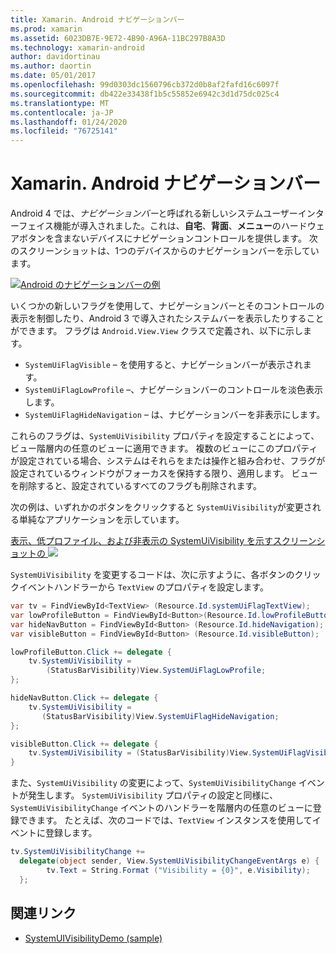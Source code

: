 ```yaml
---
title: Xamarin. Android ナビゲーションバー
ms.prod: xamarin
ms.assetid: 6023DB7E-9E72-4B90-A96A-11BC297B8A3D
ms.technology: xamarin-android
author: davidortinau
ms.author: daortin
ms.date: 05/01/2017
ms.openlocfilehash: 99d0303dc1560796cb372d0b8af2fafd16c6097f
ms.sourcegitcommit: db422e33438f1b5c55852e6942c3d1d75dc025c4
ms.translationtype: MT
ms.contentlocale: ja-JP
ms.lasthandoff: 01/24/2020
ms.locfileid: "76725141"
---
```

# <a name="xamarinandroid-navigation-bar"></a>Xamarin. Android ナビゲーションバー

Android 4 では、*ナビゲーションバー*と呼ばれる新しいシステムユーザーインターフェイス機能が導入されました。これは、**自宅**、**背面**、**メニュー**のハードウェアボタンを含まないデバイスにナビゲーションコントロールを提供します。
次のスクリーンショットは、1つのデバイスからのナビゲーションバーを示しています。

 [![Android のナビゲーションバーの例](navigation-bar-images/19-navbar.png)](navigation-bar-images/19-navbar.png#lightbox)

いくつかの新しいフラグを使用して、ナビゲーションバーとそのコントロールの表示を制御したり、Android 3 で導入されたシステムバーを表示したりすることができます。 フラグは `Android.View.View` クラスで定義され、以下に示します。

- `SystemUiFlagVisible` &ndash; を使用すると、ナビゲーションバーが表示されます。
- `SystemUiFlagLowProfile` &ndash;、ナビゲーションバーのコントロールを淡色表示します。
- `SystemUiFlagHideNavigation` &ndash; は、ナビゲーションバーを非表示にします。

これらのフラグは、`SystemUiVisibility` プロパティを設定することによって、ビュー階層内の任意のビューに適用できます。 複数のビューにこのプロパティが設定されている場合、システムはそれらをまたは操作と組み合わせ、フラグが設定されているウィンドウがフォーカスを保持する限り、適用します。 ビューを削除すると、設定されているすべてのフラグも削除されます。

次の例は、いずれかのボタンをクリックすると `SystemUiVisibility`が変更される単純なアプリケーションを示しています。

 [表示、低プロファイル、および非表示の SystemUiVisibility を示すスクリーンショットの ![](navigation-bar-images/18-systemuivisibility.png)](navigation-bar-images/18-systemuivisibility.png#lightbox)

`SystemUiVisibility` を変更するコードは、次に示すように、各ボタンのクリックイベントハンドラーから `TextView` のプロパティを設定します。

```csharp
var tv = FindViewById<TextView> (Resource.Id.systemUiFlagTextView);
var lowProfileButton = FindViewById<Button>(Resource.Id.lowProfileButton);
var hideNavButton = FindViewById<Button> (Resource.Id.hideNavigation);
var visibleButton = FindViewById<Button> (Resource.Id.visibleButton);

lowProfileButton.Click += delegate {
    tv.SystemUiVisibility =
        (StatusBarVisibility)View.SystemUiFlagLowProfile;
};

hideNavButton.Click += delegate {
    tv.SystemUiVisibility =
       (StatusBarVisibility)View.SystemUiFlagHideNavigation;        
};

visibleButton.Click += delegate {
    tv.SystemUiVisibility = (StatusBarVisibility)View.SystemUiFlagVisible;
}
```

また、`SystemUiVisibility` の変更によって、`SystemUiVisibilityChange` イベントが発生します。 `SystemUiVisibility` プロパティの設定と同様に、`SystemUiVisibilityChange` イベントのハンドラーを階層内の任意のビューに登録できます。 たとえば、次のコードでは、`TextView` インスタンスを使用してイベントに登録します。

```csharp
tv.SystemUiVisibilityChange +=
  delegate(object sender, View.SystemUiVisibilityChangeEventArgs e) {
        tv.Text = String.Format ("Visibility = {0}", e.Visibility);
  };
```

## <a name="related-links"></a>関連リンク

- [SystemUIVisibilityDemo (sample)](https://docs.microsoft.com/samples/xamarin/monodroid-samples/systemuivisibilitydemo)
